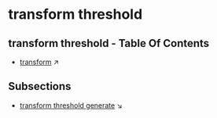 # transform threshold
## transform threshold - Table Of Contents

  - [transform](transform.md) ↗


## Subsections


 - [transform threshold generate](transform_threshold_generate.md) ↘

